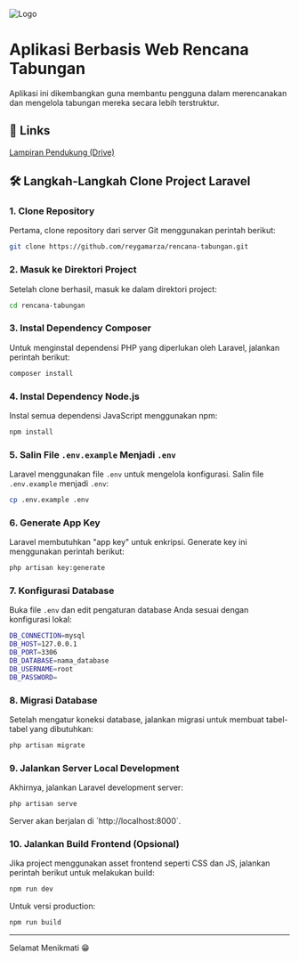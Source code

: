 
![Logo](https://www.bara.co.id/assets/images/icon/LOGO%20BARA%20TEKNOVASI%201.webp)



# Aplikasi Berbasis Web Rencana Tabungan

Aplikasi ini dikembangkan guna membantu pengguna dalam merencanakan dan mengelola tabungan mereka secara lebih terstruktur.



## 🔗 Links
[Lampiran Pendukung (Drive)](https://drive.google.com/drive/folders/1UQLOeXDae8GCgU8x9a0qpwM0ipwJ97YT?usp=drive_link)


## 🛠️ Langkah-Langkah Clone Project Laravel

### 1. Clone Repository

Pertama, clone repository dari server Git menggunakan perintah berikut:

```bash
git clone https://github.com/reygamarza/rencana-tabungan.git
```

### 2. Masuk ke Direktori Project

Setelah clone berhasil, masuk ke dalam direktori project:

```bash
cd rencana-tabungan
```

### 3. Instal Dependency Composer

Untuk menginstal dependensi PHP yang diperlukan oleh Laravel, jalankan perintah berikut:

```bash
composer install
```

### 4. Instal Dependency Node.js

Instal semua dependensi JavaScript menggunakan npm:

```bash
npm install
```

### 5. Salin File `.env.example` Menjadi `.env`

Laravel menggunakan file `.env` untuk mengelola konfigurasi. Salin file `.env.example` menjadi `.env`:

```bash
cp .env.example .env
```

### 6. Generate App Key

Laravel membutuhkan "app key" untuk enkripsi. Generate key ini menggunakan perintah berikut:

```bash
php artisan key:generate
```

### 7. Konfigurasi Database

Buka file `.env` dan edit pengaturan database Anda sesuai dengan konfigurasi lokal:

```bash
DB_CONNECTION=mysql
DB_HOST=127.0.0.1
DB_PORT=3306
DB_DATABASE=nama_database
DB_USERNAME=root
DB_PASSWORD=
```

### 8. Migrasi Database

Setelah mengatur koneksi database, jalankan migrasi untuk membuat tabel-tabel yang dibutuhkan:

```bash
php artisan migrate
```

### 9. Jalankan Server Local Development

Akhirnya, jalankan Laravel development server:

```bash
php artisan serve
```

Server akan berjalan di \`http://localhost:8000\`.

### 10. Jalankan Build Frontend (Opsional)

Jika project menggunakan asset frontend seperti CSS dan JS, jalankan perintah berikut untuk melakukan build:

```bash
npm run dev
```

Untuk versi production:

```bash
npm run build
```

---

Selamat Menikmati 😁
    